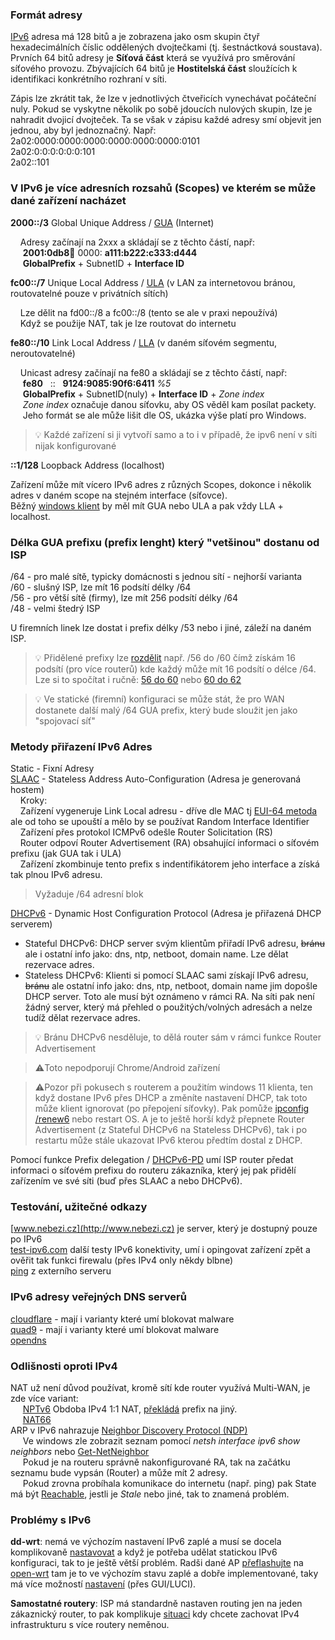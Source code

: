 ### Formát adresy  
[IPv6](https://en.wikipedia.org/wiki/IPv6) adresa má 128 bitů a je zobrazena jako osm skupin čtyř hexadecimálních číslic oddělených dvojtečkami (tj. šestnáctková soustava). Prvních 64 bitů adresy je **Síťová část** která se využívá pro směrování síťového provozu. Zbývajících 64 bitů je **Hostitelská část** sloužících k identifikaci konkrétního rozhraní v síti.  

Zápis lze zkrátit tak, že lze v jednotlivých čtveřicích vynechávat počáteční nuly. Pokud se vyskytne několik po sobě jdoucích nulových skupin, lze je nahradit dvojicí dvojteček. Ta se však v zápisu každé adresy smí objevit jen jednou, aby byl jednoznačný. Např:  
2a02:0000:0000:0000:0000:0000:0000:0101  
2a02:0:0:0:0:0:0:101  
2a02::101  


### V IPv6 je více adresních rozsahů (Scopes) ve kterém se může dané zařízení nacházet 

**2000::/3**	Global Unique Address / [GUA](https://www.geeksforgeeks.org/global-unicast-address-in-ccna/) (Internet)  

&nbsp;&nbsp;&nbsp;&nbsp;Adresy začínají na 2xxx a skládají se z těchto částí, např:  
&nbsp;&nbsp;&nbsp;&nbsp; **2001:0db8:abcd:** 0000: **a111:b222:c333:d444**  
&nbsp;&nbsp;&nbsp;&nbsp; **GlobalPrefix** + SubnetID + **Interface ID**

**fc00::/7**	Unique Local Address  / [ULA](https://en.wikipedia.org/wiki/Unique_local_address) (v LAN za internetovou bránou, routovatelné pouze v privátních sítích)  

&nbsp;&nbsp;&nbsp;&nbsp;Lze dělit na fd00::/8 a fc00::/8 (tento se ale v praxi nepoužívá)  
&nbsp;&nbsp;&nbsp;&nbsp;Když se použije NAT, tak je lze routovat do internetu

**fe80::/10**	Link Local Address / [LLA](https://en.wikipedia.org/wiki/Link-local_address) (v daném síťovém segmentu, neroutovatelné)  

&nbsp;&nbsp;&nbsp;&nbsp;Unicast adresy začínají na fe80 a skládají se z těchto částí, např:  
&nbsp;&nbsp;&nbsp;&nbsp; **fe80** &nbsp; :: &nbsp; **9124:9085:90f6:6411** *%5*  
&nbsp;&nbsp;&nbsp;&nbsp; **GlobalPrefix** + SubnetID(nuly) + **Interface ID** + *Zone index*  
&nbsp;&nbsp;&nbsp;&nbsp; *Zone index* označuje danou síťovku, aby OS věděl kam posílat packety.  
&nbsp;&nbsp;&nbsp;&nbsp; Jeho formát se ale může lišit dle OS, ukázka výše platí pro Windows.  

 > :bulb: Každé zařízení si ji vytvoří samo a to i v případě, že ipv6 není v síti nijak konfigurované  

**::1/128**		Loopback Address (localhost)  

  
Zařízení může mít vícero IPv6 adres z různých Scopes, dokonce i několik adres v daném scope na stejném interface (síťovce).  
Běžný [windows klient](/IPv6/IPv6-WinKlient.md) by měl mít GUA nebo ULA a pak vždy LLA + localhost.  

### Délka GUA prefixu (prefix lenght) který "vetšinou" dostanu od ISP
/64 - pro malé sítě, typicky domácnosti s jednou sítí - nejhorší varianta  
/60 - slušný ISP, lze mít 16 podsítí délky /64  
/56 - pro větší sítě (firmy), lze mít 256 podsítí délky /64  
/48 - velmi štedrý ISP  

U firemních linek lze dostat i prefix délky /53 nebo i jiné, záleží na daném ISP.

 > :bulb: Přidělené prefixy lze [rozdělit](https://subnettingpractice.com/ipv6-subnet-calculator.html) např. /56 do /60 čímž získám 16 podsítí (pro více routerů) kde každý může mít 16 podsítí o délce /64.  Lze si to spočítat i ručně: [56 do 60](/IPv6/Obrazky/Rozdelim56do60.jpg) nebo [60 do 62](/IPv6/Obrazky/Rozdelim60do62.jpg)
  
 > :bulb: Ve statické (firemní) konfiguraci se může stát, že pro WAN dostanete další malý /64 GUA prefix, který bude sloužit jen jako "spojovací síť"  
  
### Metody přiřazení IPv6 Adres
Static - Fixní Adresy  
[SLAAC](https://en.wikipedia.org/wiki/IPv6#Stateless_address_autoconfiguration_(SLAAC)) - Stateless Address Auto-Configuration (Adresa je generovaná hostem)  
&nbsp;&nbsp;&nbsp;&nbsp;Kroky:  
&nbsp;&nbsp;&nbsp;&nbsp;Zařízení vygeneruje Link Local adresu - dříve dle MAC tj [EUI-64 metoda](https://www.geeksforgeeks.org/ipv6-eui-64-extended-unique-identifier/) ale od toho se upouští a mělo by se používat Random Interface Identifier  
&nbsp;&nbsp;&nbsp;&nbsp;Zařízení přes protokol ICMPv6 odešle Router Solicitation (RS)  
&nbsp;&nbsp;&nbsp;&nbsp;Router odpoví Router Advertisement (RA) obsahující informaci o síťovém prefixu (jak GUA tak i ULA)  
&nbsp;&nbsp;&nbsp;&nbsp;Zařízení zkombinuje tento prefix s indentifikátorem jeho interface a získá tak plnou IPv6 adresu.  

 > Vyžaduje /64 adresní blok  
 
[DHCPv6](https://en.wikipedia.org/wiki/DHCPv6) - Dynamic Host Configuration Protocol (Adresa je přiřazená DHCP serverem) 
 - Stateful DHCPv6: DHCP server svým klientům přiřadí IPv6 adresu, ~~bránu~~ ale i ostatní info jako: dns, ntp, netboot, domain name. Lze dělat rezervace adres. 
 - Stateless DHCPv6: Klienti si pomocí SLAAC sami získají IPv6 adresu, ~~bránu~~ ale ostatní info jako: dns, ntp, netboot, domain name jim dopošle DHCP server. Toto ale musí být oznámeno v rámci RA. Na síti pak není žádný server, který má přehled o použitých/volných adresách a nelze tudíž dělat rezervace adres.

 > :bulb: Bránu DHCPv6 nesděluje, to dělá router sám v rámci funkce Router Advertisement 

 > :warning:Toto nepodporují Chrome/Android zařízení

 > :warning:Pozor při pokusech s routerem a použitím windows 11 klienta, ten když dostane IPv6 přes DHCP a změníte nastavení DHCP, tak toto může klient ignorovat (po přepojení síťovky). Pak pomůže [ipconfig /renew6](https://learn.microsoft.com/en-us/windows-server/administration/windows-commands/ipconfig) nebo restart OS. A je to ještě horší když přepnete Router Advertisement (z Stateful DHCPv6 na Stateless DHCPv6), tak i po restartu může stále ukazovat IPv6 kterou předtím dostal z DHCP.  
 
Pomocí funkce Prefix delegation / [DHCPv6-PD](https://en.wikipedia.org/wiki/Prefix_delegation) umí ISP router předat informaci o síťovém prefixu do routeru zákazníka, který jej pak přidělí zařízením ve své síti (buď přes SLAAC a nebo DHCPv6).


### Testování, užitečné odkazy 
[www.nebezi.cz](http://www.nebezi.cz) je server, který je dostupný pouze po IPv6  
[test-ipv6.com](http://test-ipv6.com) další testy IPv6 konektivity, umí i opingovat zařízení zpět a ověřit tak funkci firewalu (přes IPv4 only někdy blbne)  
[ping](https://dnschecker.org/ping-ipv6.php) z externího serveru  

### IPv6 adresy veřejných DNS serverů
[cloudflare](https://developers.cloudflare.com/1.1.1.1/ip-addresses/) - mají i varianty které umí blokovat malware   
[quad9](https://www.quad9.net/service/service-addresses-and-features) - mají i varianty které umí blokovat malware   
[opendns](https://support.opendns.com/hc/en-us/articles/227986667-Does-OpenDNS-Support-IPv6)  

### Odlišnosti oproti IPv4
NAT už není důvod používat, kromě sítí kde router využívá Multi-WAN, je zde více variant:  
&nbsp;&nbsp;&nbsp;&nbsp; [NPTv6](https://en.wikipedia.org/wiki/IPv6-to-IPv6_Network_Prefix_Translation)  Obdoba IPv4 1:1 NAT, [překládá](https://docs.netgate.com/pfsense/en/latest/nat/npt.html) prefix na jiný.  
&nbsp;&nbsp;&nbsp;&nbsp; [NAT66](https://blog.apnic.net/2018/02/02/nat66-good-bad-ugly/)   
ARP v IPv6 nahrazuje [Neighbor Discovery Protocol (NDP)](https://cs.wikipedia.org/wiki/Neighbor_Discovery_Protocol)  
&nbsp;&nbsp;&nbsp;&nbsp; Ve windows zle zobrazit seznam pomocí *netsh interface ipv6 show neighbors* nebo [Get-NetNeighbor](https://learn.microsoft.com/en-us/powershell/module/nettcpip/get-netneighbor?view=windowsserver2025-ps)  
&nbsp;&nbsp;&nbsp;&nbsp; Pokud je na routeru správně nakonfigurované RA, tak na začátku seznamu bude vypsán (Router) a může mít 2 adresy.  
&nbsp;&nbsp;&nbsp;&nbsp; Pokud zrovna probíhala komunikace do internetu (např. ping) pak State má být [Reachable](https://www.rfc-editor.org/rfc/rfc4861.html#section-7.3.2), jestli je *Stale* nebo jiné, tak to znamená problém.  

### Problémy s IPv6  

**dd-wrt**: nemá ve výchozím nastavení IPv6 zaplé a musí se docela komplikovaně [nastavovat](https://wiki.dd-wrt.com/wiki/index.php/IPV6) a když je potřeba udělat statickou IPv6 konfiguraci, tak to je ještě větší problém. Radši dané AP [přeflashujte](/IPv6/OpenWrt-flash.md) na [open-wrt](https://openwrt.org) tam je to ve výchozím stavu zaplé a dobře implementované, taky má více možností [nastavení](/IPv6/OpenWrt-nastaveni.md) (přes GUI/LUCI).  
  
**Samostatné routery**: ISP má standardně nastaven routing jen na jeden zákaznický router, to pak komplikuje [situaci](/IPv6/SamostatneRoutery.md) kdy chcete zachovat IPv4 infrastrukturu s více routery neměnou.  

